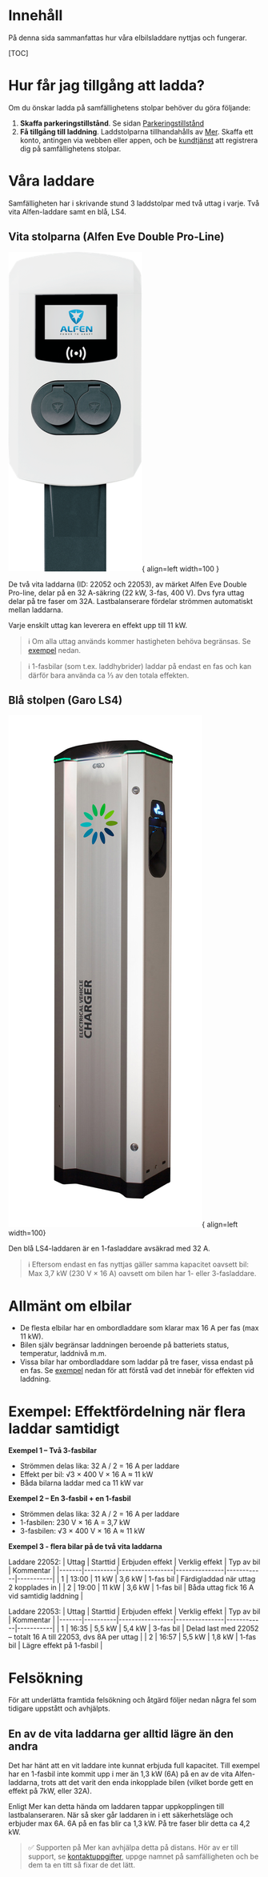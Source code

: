 # Innehåll

På denna sida sammanfattas hur våra elbilsladdare nyttjas och fungerar.

[TOC]

# Hur får jag tillgång att ladda?

Om du önskar ladda på samfällighetens stolpar behöver du göra följande:

1. **Skaffa parkeringstillstånd**. Se sidan [Parkeringstillstånd](./parkering.md#parkeringstillstand)
2. **Få tillgång till laddning**. Laddstolparna tillhandahålls av [Mer](https://se.mer.eco/). Skaffa ett konto, antingen via webben eller appen, och be [kundtjänst](https://se.mer.eco/mer/kontakta-oss/) att registrera dig på samfällighetens stolpar.

# Våra laddare

Samfälligheten har i skrivande stund 3 laddstolpar med två uttag i varje. Två vita Alfen-laddare samt en blå, LS4.

## Vita stolparna (Alfen Eve Double Pro-Line)

![Alfen Eve Double Pro-Line](./img/alfen-eve-double-pro-line.png){ align=left width=100 }

De två vita laddarna (ID: 22052 och 22053), av märket Alfen Eve Double Pro-line, delar på en 32 A-säkring (22 kW, 3-fas, 400 V). Dvs fyra uttag delar på tre faser om 32A. Lastbalanserare fördelar strömmen automatiskt mellan laddarna.

Varje enskilt uttag kan leverera en effekt upp till 11 kW.

> ℹ️ Om alla uttag används kommer hastigheten behöva begränsas. Se [exempel](#exempel-effektfordelning-nar-flera-laddar-samtidigt) nedan.

> ℹ️ 1-fasbilar (som t.ex. laddhybrider) laddar på endast en fas och kan därför bara använda ca ⅓ av den totala effekten.

## Blå stolpen (Garo LS4)

![Garo LS4](./img/garo-ls4.jpg){ align=left width=100}

Den blå LS4-laddaren är en 1-fasladdare avsäkrad med 32 A.

> ℹ️ Eftersom endast en fas nyttjas gäller samma kapacitet oavsett bil: Max 3,7 kW (230 V × 16 A) oavsett om bilen har 1- eller 3-fasladdare.

# Allmänt om elbilar

- De flesta elbilar har en ombordladdare som klarar max 16 A per fas (max 11 kW).
- Bilen själv begränsar laddningen beroende på batteriets status, temperatur, laddnivå m.m.
- Vissa bilar har ombordladdare som laddar på tre faser, vissa endast på en fas. Se [exempel](#exempel-effektfordelning-nar-flera-laddar-samtidigt) nedan för att förstå vad det innebär för effekten vid laddning.

# Exempel: Effektfördelning när flera laddar samtidigt

**Exempel 1 – Två 3-fasbilar**
- Strömmen delas lika: 32 A / 2 = 16 A per laddare
- Effekt per bil: √3 × 400 V × 16 A ≈ 11 kW
- Båda bilarna laddar med ca 11 kW var

**Exempel 2 – En 3-fasbil + en 1-fasbil**
- Strömmen delas lika: 32 A / 2 = 16 A per laddare
- 1-fasbilen: 230 V × 16 A = 3,7 kW
- 3-fasbilen: √3 × 400 V × 16 A ≈ 11 kW

**Exempel 3 - flera bilar på de två vita laddarna**

Laddare 22052:
| Uttag | Starttid | Erbjuden effekt | Verklig effekt | Typ av bil | Kommentar |
|-------|----------|-----------------|---------------|------------|-----------|
| 1     | 13:00    | 11 kW           | 3,6 kW        | 1-fas bil  | Färdigladdad när uttag 2 kopplades in |
| 2     | 19:00    | 11 kW           | 3,6 kW        | 1-fas bil  | Båda uttag fick 16 A vid samtidig laddning |

Laddare 22053:
| Uttag | Starttid | Erbjuden effekt | Verklig effekt | Typ av bil | Kommentar |
|-------|----------|-----------------|---------------|------------|-----------|
| 1     | 16:35    | 5,5 kW          | 5,4 kW        | 3-fas bil  | Delad last med 22052 – totalt 16 A till 22053, dvs 8A per uttag |
| 2     | 16:57    | 5,5 kW          | 1,8 kW        | 1-fas bil  | Lägre effekt på 1-fasbil | 

# Felsökning

För att underlätta framtida felsökning och åtgärd följer nedan några fel som tidigare uppstått och avhjälpts.

## En av de vita laddarna ger alltid lägre än den andra 

Det har hänt att en vit laddare inte kunnat erbjuda full kapacitet. Till exempel har en 1-fasbil inte kommit upp i mer än 1,3 kW (6A) på en av de vita Alfen-laddarna, trots att det varit den enda inkopplade bilen (vilket borde gett en effekt på 7kW, eller 32A).

Enligt Mer kan detta hända om laddaren tappar uppkopplingen till lastbalanseraren. När så sker går laddaren in i ett säkerhetsläge och erbjuder max 6A. 6A på en fas blir ca 1,3 kW. På tre faser blir detta ca 4,2 kW.

> ✅ Supporten på Mer kan avhjälpa detta på distans. Hör av er till support, se [kontaktuppgifter](https://se.mer.eco/mer/kontakta-oss/), uppge namnet på samfälligheten och be dem ta en titt så fixar de det lätt.